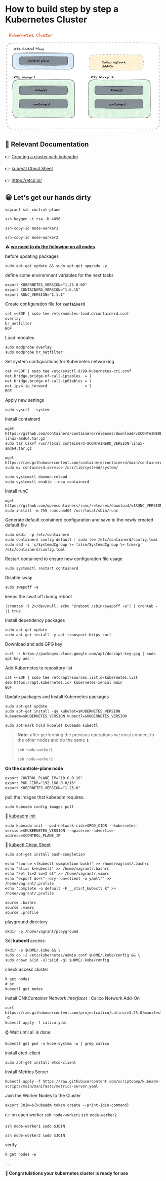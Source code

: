 # How to build step by step a Kubernetes Cluster

![](img/cluster.png)



## :eyes: Relevant Documentation

:point_right: [Creating a cluster with kubeadm](https://kubernetes.io/docs/setup/production-environment/tools/kubeadm/create-cluster-kubeadm/)

:point_right: [kubectl Cheat Sheet](https://kubernetes.io/docs/reference/kubectl/cheatsheet/)

:point_right: https://etcd.io/



## :grin: Let's get our hands dirty 



```shell
vagrant ssh control-plane                        
```

```shell
ssh-keygen -t rsa -b 4096
```

```shell
ssh-copy-id node-worker1
```

```shell
ssh-copy-id node-worker2
```



:warning: <u>**we need to do the following on all nodes**</u> 



before updating packages

```shell
sudo apt-get update && sudo apt-get upgrade -y
```



define some environment variables for the next tasks

```shell
export KUBERNETES_VERSION="1.25.0-00"
export CONTAINERD_VERSION="1.6.15"
export RUNC_VERSION="1.1.1"
```



Create configuration file for **`containerd`**

```shell
cat <<EOF | sudo tee /etc/modules-load.d/containerd.conf 
overlay
br_netfilter
EOF
```



Load modules

```shell
sudo modprobe overlay 
sudo modprobe br_netfilter
```



Set system configurations for Kubernetes networking

```shell
cat <<EOF | sudo tee /etc/sysctl.d/99-kubernetes-cri.conf 
net.bridge.bridge-nf-call-iptables  = 1
net.bridge.bridge-nf-call-ip6tables = 1
net.ipv4.ip_forward                 = 1
EOF
```



Apply new settings

```shell
sudo sysctl --system
```



Install containerd

```shell
wget https://github.com/containerd/containerd/releases/download/v$CONTAINERD_VERSION/containerd-$CONTAINERD_VERSION-linux-amd64.tar.gz
sudo tar Czxvf /usr/local containerd-$CONTAINERD_VERSION-linux-amd64.tar.gz
```

```shell
wget https://raw.githubusercontent.com/containerd/containerd/main/containerd.service
sudo mv containerd.service /usr/lib/systemd/system/
```

```shell
sudo systemctl daemon-reload
sudo systemctl enable --now containerd
```



Install runC

```shell
wget https://github.com/opencontainers/runc/releases/download/v$RUNC_VERSION/runc.amd64
sudo install -m 755 runc.amd64 /usr/local/sbin/runc
```



Generate default containerd configuration and save to the newly created default file

```shell
sudo mkdir -p /etc/containerd
sudo containerd config default | sudo tee /etc/containerd/config.toml
sudo sed -i 's/SystemdCgroup \= false/SystemdCgroup \= true/g' /etc/containerd/config.toml
```



Restart containerd to ensure new configuration file usage

```shell
sudo systemctl restart containerd
```



Disable swap

```shell
sudo swapoff -a
```



 keeps the swaf off during reboot

```shell
(crontab -l 2>/dev/null; echo "@reboot /sbin/swapoff -a") | crontab - || true
```



Install dependency packages

```shell
sudo apt-get update 
sudo apt-get install -y apt-transport-https curl
```



Download and add GPG key

```shell
curl -s https://packages.cloud.google.com/apt/doc/apt-key.gpg | sudo apt-key add -
```



Add Kubernetes to repository list

```shell
cat <<EOF | sudo tee /etc/apt/sources.list.d/kubernetes.list
deb https://apt.kubernetes.io/ kubernetes-xenial main
EOF
```



Update packages and Install Kubernetes packages 

```shell
sudo apt-get update
sudo apt-get install -qy kubelet=$KUBERNETES_VERSION kubeadm=$KUBERNETES_VERSION kubectl=$KUBERNETES_VERSION
```

```shell
sudo apt-mark hold kubelet kubeadm kubectl
```



> **Note**: after performing the previous operations we must connect to the other nodes and do the same :arrow_double_up:
>
> ```shell
> ssh node-worker1
> ```
>
> ```shell
> ssh node-worker2
> ```





**On the controle-plane node**

```shell
export CONTROL_PLANE_IP="10.0.0.10"
export POD_CIDR="192.168.0.0/16"
export KUBERNETES_VERSION="1.25.0"
```



pull the images that kubeadm requires.

```shell
sudo kubeadm config images pull
```



:eyes: [kubeadm init](https://kubernetes.io/docs/reference/setup-tools/kubeadm/kubeadm-init/)

```shell
sudo kubeadm init --pod-network-cidr=$POD_CIDR --kubernetes-version=$KUBERNETES_VERSION --apiserver-advertise-address=$CONTROL_PLANE_IP
```



:eyes: [kubectl Cheat Sheet](https://kubernetes.io/docs/reference/kubectl/cheatsheet/)

```shell
sudo apt-get install bash-completion
```

```shell
echo "source <(kubectl completion bash)" >> /home/vagrant/.bashrc
echo "alias k=kubectl" >> /home/vagrant/.bashrc
echo "set ts=2 sw=2 et" >> /home/vagrant/.vimrc
echo "export do=\"--dry-run=client -o yaml\"" >> /home/vagrant/.profile
echo "complete -o default -F __start_kubectl k" >> /home/vagrant/.profile
```

```shell
source .bashrc
source .vimrc
source .profile
```



playground directory

```shell
mkdir -p /home/vagrant/playground
```



Set **kubectl** access:

```shell
mkdir -p $HOME/.kube && \
sudo cp -i /etc/kubernetes/admin.conf $HOME/.kube/config && \
sudo chown $(id -u):$(id -g) $HOME/.kube/config
```



check access cluster

```shell
k get nodes
# or 
kubectl get nodes
```



Install CNI(*Container Network Interface*) : Calico Network Add-On

```shell
curl https://raw.githubusercontent.com/projectcalico/calico/v3.25.0/manifests/calico.yaml -O
kubectl apply -f calico.yaml
```



:watch: Wait until all is done

```shell
kubectl get pod -n kube-system -w | grep calico
```



install etcd-client

```shell
sudo apt-get install etcd-client
```



Install Metrics Server

```shell
kubectl apply -f https://raw.githubusercontent.com/scriptcamp/kubeadm-scripts/main/manifests/metrics-server.yaml
```



Join the Worker Nodes to the Cluster

```shell
export JOIN=$(kubeadm token create --print-join-command)
```



:point_right: on each worker `ssh node-worker1`  `ssh node-worker2`

```shell
ssh node-worker1 sudo $JOIN
```

```shell
ssh node-worker2 sudo $JOIN
```



verify

```shell
k get nodes -w
```



....

**:tada: Congratulations your kubernetes cluster is ready for use**

